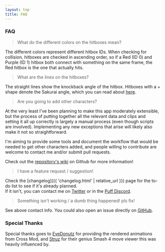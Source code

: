 ```yaml
---
layout: top
title: FAQ
---
```


### FAQ

> What do the different colors on the hitboxes mean?

The different colors represent different hitbox IDs. When checking for collision, hitboxes are checked in ascending order, so if a Red (ID 0) and Purple (ID 1) hitbox both connect with something on the same frame, the Red hitbox is the one that actually hits.

> What are the lines on the hitboxes?

The straight lines show the knockback angle of the hitbox. Hitboxes with a + shape denote the Sakurai angle, which you can read about [here](https://www.ssbwiki.com/Sakurai_angle).

> Are you going to add other characters?

At the very least I've been planning to make this app moderately extensible, but the process of putting together all the relevant data and clips and setting it all up correctly is largely a manual process (even though scripts are involved). Implementing any new exceptions that arise will likely also make it not so straightforward.

I'm aiming to provide some tools and document the workflow that would be needed to get other characters added, and people willing to contribute are welcome to contact me and/or submit pull requests.

Check out the [repository's wiki](https://github.com/drakeirving/puff-hitbox-viewer/wiki) on Github for more information!

> I have a feature request / suggestion!

Check the [changelog]({{ 'changelog.html' | relative_url }}) page for the to-do list to see if it's already planned.  
If it isn't, you can contact me on [Twitter](https://twitter.com/drakeirving) or in the [Puff Discord](https://smashcords.com/s5jigglypuff).

> Something isn't working / a dumb thing happened! pls fix!

See above contact info. You could also open an issue directly on [GitHub](https://github.com/drakeirving/puff-hitbox-viewer).


### Special Thanks

Special thanks goes to [EyeDonutz](https://twitter.com/theEyeDonutz) for providing the rendered animations from Cross Mod, and [Struz](https://twitter.com/struzsmash) for their genius Smash 4 move viewer this was heavily influenced by.
